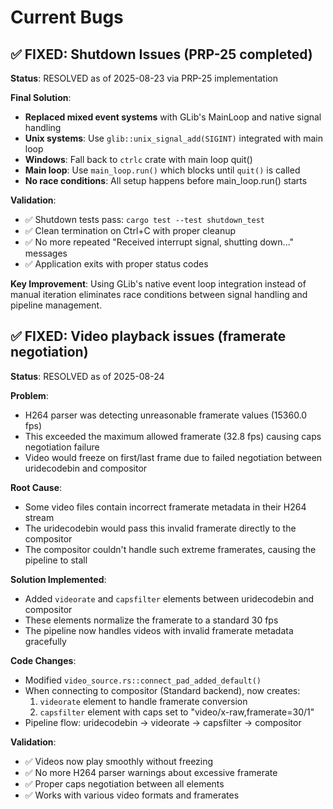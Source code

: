 # Current Bugs

## ✅ FIXED: Shutdown Issues (PRP-25 completed)

**Status**: RESOLVED as of 2025-08-23 via PRP-25 implementation  

**Final Solution**: 
- **Replaced mixed event systems** with GLib's MainLoop and native signal handling
- **Unix systems**: Use `glib::unix_signal_add(SIGINT)` integrated with main loop
- **Windows**: Fall back to `ctrlc` crate with main loop quit()
- **Main loop**: Use `main_loop.run()` which blocks until `quit()` is called
- **No race conditions**: All setup happens before main_loop.run() starts

**Validation**: 
- ✅ Shutdown tests pass: `cargo test --test shutdown_test` 
- ✅ Clean termination on Ctrl+C with proper cleanup
- ✅ No more repeated "Received interrupt signal, shutting down..." messages
- ✅ Application exits with proper status codes

**Key Improvement**: Using GLib's native event loop integration instead of manual iteration eliminates race conditions between signal handling and pipeline management.

## ✅ FIXED: Video playback issues (framerate negotiation)

**Status**: RESOLVED as of 2025-08-24

**Problem**: 
- H264 parser was detecting unreasonable framerate values (15360.0 fps)
- This exceeded the maximum allowed framerate (32.8 fps) causing caps negotiation failure
- Video would freeze on first/last frame due to failed negotiation between uridecodebin and compositor

**Root Cause**:
- Some video files contain incorrect framerate metadata in their H264 stream
- The uridecodebin would pass this invalid framerate directly to the compositor
- The compositor couldn't handle such extreme framerates, causing the pipeline to stall

**Solution Implemented**:
- Added `videorate` and `capsfilter` elements between uridecodebin and compositor
- These elements normalize the framerate to a standard 30 fps
- The pipeline now handles videos with invalid framerate metadata gracefully

**Code Changes**:
- Modified `video_source.rs::connect_pad_added_default()` 
- When connecting to compositor (Standard backend), now creates:
  1. `videorate` element to handle framerate conversion
  2. `capsfilter` element with caps set to "video/x-raw,framerate=30/1"
- Pipeline flow: uridecodebin → videorate → capsfilter → compositor

**Validation**:
- ✅ Videos now play smoothly without freezing
- ✅ No more H264 parser warnings about excessive framerate
- ✅ Proper caps negotiation between all elements
- ✅ Works with various video formats and framerates


